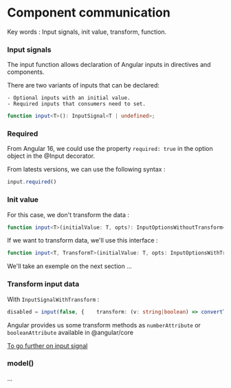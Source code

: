 # Component communication

Key words : Input signals, init value, transform, function.

### Input signals

The input function allows declaration of Angular inputs in directives and components.

There are two variants of inputs that can be declared:

    - Optional inputs with an initial value.
    - Required inputs that consumers need to set.

```typescript
function input<T>(): InputSignal<T | undefined>;
```

### Required

From Angular 16, we could use the property `required: true` in the option object in the @Input decorator.

From latests versions, we can use the following syntax :

```typescript
input.required()
```

### Init value

For this case, we don't transform the data :

```typescript
function input<T>(initialValue: T, opts?: InputOptionsWithoutTransform<T> | undefined): InputSignal<T>;
```

If we want to transform data, we'll use this interface :

```typescript
function input<T, TransformT>(initialValue: T, opts: InputOptionsWithTransform<T, TransformT>): InputSignalWithTransform<T, TransformT>;
```

We'll take an exemple on the next section ...


### Transform input data

With `InputSignalWithTransform` :

```typescript
disabled = input(false, {    transform: (v: string|boolean) => convertToBoolean(v),  }); // InputSignalWithTransform<boolean, string|boolean>
```

Angular provides us some transform methods as `numberAttribute` or `booleanAttribute` available in @angular/core

[To go further on input signal](https://angular.dev/api/core/input)

### model()

...
